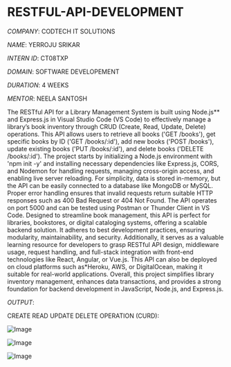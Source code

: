 # RESTFUL-API-DEVELOPMENT

*COMPANY*: CODTECH IT SOLUTIONS

*NAME*: YERROJU SRIKAR

*INTERN ID*: CT08TXP

*DOMAIN*: SOFTWARE DEVELOPEMENT

*DURATION*: 4 WEEKS

*MENTOR*: NEELA SANTOSH

The RESTful API for a Library Management System is built using Node.js** and Express.js in Visual Studio Code (VS Code) to effectively manage a library’s book inventory through CRUD (Create, Read, Update, Delete) operations. This API allows users to retrieve all books ('GET /books'), get specific books by ID ('GET /books/:id'), add new books ('POST /books'), update existing books ('PUT /books/:id'), and delete books ('DELETE /books/:id'). The project starts by initializing a Node.js environment with 'npm init -y' and installing necessary dependencies like Express.js, CORS, and Nodemon for handling requests, managing cross-origin access, and enabling live server reloading. For simplicity, data is stored in-memory, but the API can be easily connected to a database like MongoDB or MySQL. Proper error handling ensures that invalid requests return suitable HTTP responses such as 400 Bad Request or 404 Not Found. The API operates on port 5000 and can be tested using Postman or Thunder Client in VS Code. Designed to streamline book management, this API is perfect for libraries, bookstores, or digital cataloging systems, offering a scalable backend solution. It adheres to best development practices, ensuring modularity, maintainability, and security. Additionally, it serves as a valuable learning resource for developers to grasp RESTful API design, middleware usage, request handling, and full-stack integration with front-end technologies like React, Angular, or Vue.js. This API can also be deployed on cloud platforms such as*Heroku, AWS, or DigitalOcean, making it suitable for real-world applications. Overall, this project simplifies library inventory management, enhances data transactions, and provides a strong foundation for backend development in JavaScript, Node.js, and Express.js.

*OUTPUT*:

  CREATE READ UPDATE DELETE OPERATION (CURD):

![Image](https://github.com/user-attachments/assets/1ec2e553-4ab9-48f4-851d-c09b83480000)

![Image](https://github.com/user-attachments/assets/4b081b24-b1bc-4ec8-a8db-7aa39e670888)

![Image](https://github.com/user-attachments/assets/e2f7cffc-aa1f-4867-b32a-f7a380940fd3)




